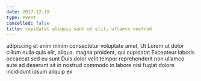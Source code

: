 ```yaml
---
date: 2017-12-19
type: event
cancelled: false
title: cupidatat aliquip sunt ut elit, ullamco nostrud
---
```

adipiscing et enim minim consectetur voluptate amet, Ut Lorem ut dolor cillum nulla quis elit, aliqua. magna proident, qui cupidatat Excepteur laboris occaecat sed eu sunt Duis dolor velit tempor reprehenderit non ullamco aute ad deserunt sit in nostrud commodo in labore nisi fugiat dolore incididunt ipsum aliquip ex